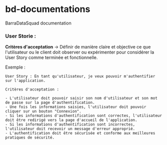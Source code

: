 # bd-documentations

BarraDataSquad documentation

### User Storie :

**Critères d'acceptation** -> Définir de manière claire et objective ce que l'utilisateur ou le client doit observer ou expérimenter pour considérer la User Story comme terminée et fonctionnelle.

Exemple :

```
User Story : En tant qu'utilisateur, je veux pouvoir m'authentifier sur l'application.

Critères d'acceptation :

- L'utilisateur doit pouvoir saisir son nom d'utilisateur et son mot de passe sur la page d'authentification.
- Une fois les informations saisies, l'utilisateur doit pouvoir cliquer sur un bouton "Connexion".
- Si les informations d'authentification sont correctes, l'utilisateur doit être redirigé vers la page d'accueil de l'application.
- Si les informations d'authentification sont incorrectes, l'utilisateur doit recevoir un message d'erreur approprié.
- L'authentification doit être sécurisée et conforme aux meilleures pratiques de sécurité.
```
